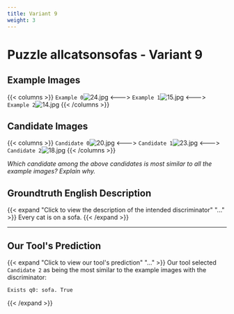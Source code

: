 ```yaml
---
title: Variant 9
weight: 3
---
```


# Puzzle allcatsonsofas - Variant 9

## Example Images
{{< columns >}}
`Example 0`![24.jpg](/natscene_data/images/24.jpg)
<--->
`Example 1`![15.jpg](/natscene_data/images/15.jpg)
<--->
`Example 2`![14.jpg](/natscene_data/images/14.jpg)
{{< /columns >}}

## Candidate Images
{{< columns >}}
`Candidate 0`![20.jpg](/natscene_data/images/20.jpg)
<--->
`Candidate 1`![23.jpg](/natscene_data/images/23.jpg)
<--->
`Candidate 2`![18.jpg](/natscene_data/images/18.jpg)
{{< /columns >}}

*Which candidate among the above candidates is most similar to all the example images? Explain why.*

## Groundtruth English Description

{{< expand "Click to view the description of the intended discriminator" "..." >}}
Every cat is on a sofa.
{{< /expand >}}

---



## Our Tool's Prediction

{{< expand "Click to view our tool's prediction" "..." >}}
Our tool selected `Candidate 2` as being the most similar to the example images with the discriminator:
```plaintext
Exists q0: sofa. True
```
{{< /expand >}}
